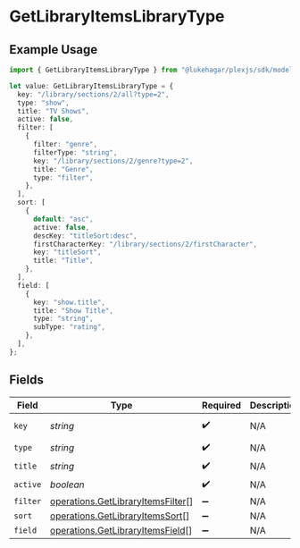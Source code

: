 # GetLibraryItemsLibraryType

## Example Usage

```typescript
import { GetLibraryItemsLibraryType } from "@lukehagar/plexjs/sdk/models/operations";

let value: GetLibraryItemsLibraryType = {
  key: "/library/sections/2/all?type=2",
  type: "show",
  title: "TV Shows",
  active: false,
  filter: [
    {
      filter: "genre",
      filterType: "string",
      key: "/library/sections/2/genre?type=2",
      title: "Genre",
      type: "filter",
    },
  ],
  sort: [
    {
      default: "asc",
      active: false,
      descKey: "titleSort:desc",
      firstCharacterKey: "/library/sections/2/firstCharacter",
      key: "titleSort",
      title: "Title",
    },
  ],
  field: [
    {
      key: "show.title",
      title: "Show Title",
      type: "string",
      subType: "rating",
    },
  ],
};
```

## Fields

| Field                                                                                         | Type                                                                                          | Required                                                                                      | Description                                                                                   | Example                                                                                       |
| --------------------------------------------------------------------------------------------- | --------------------------------------------------------------------------------------------- | --------------------------------------------------------------------------------------------- | --------------------------------------------------------------------------------------------- | --------------------------------------------------------------------------------------------- |
| `key`                                                                                         | *string*                                                                                      | :heavy_check_mark:                                                                            | N/A                                                                                           | /library/sections/2/all?type=2                                                                |
| `type`                                                                                        | *string*                                                                                      | :heavy_check_mark:                                                                            | N/A                                                                                           | show                                                                                          |
| `title`                                                                                       | *string*                                                                                      | :heavy_check_mark:                                                                            | N/A                                                                                           | TV Shows                                                                                      |
| `active`                                                                                      | *boolean*                                                                                     | :heavy_check_mark:                                                                            | N/A                                                                                           | false                                                                                         |
| `filter`                                                                                      | [operations.GetLibraryItemsFilter](../../../sdk/models/operations/getlibraryitemsfilter.md)[] | :heavy_minus_sign:                                                                            | N/A                                                                                           |                                                                                               |
| `sort`                                                                                        | [operations.GetLibraryItemsSort](../../../sdk/models/operations/getlibraryitemssort.md)[]     | :heavy_minus_sign:                                                                            | N/A                                                                                           |                                                                                               |
| `field`                                                                                       | [operations.GetLibraryItemsField](../../../sdk/models/operations/getlibraryitemsfield.md)[]   | :heavy_minus_sign:                                                                            | N/A                                                                                           |                                                                                               |
